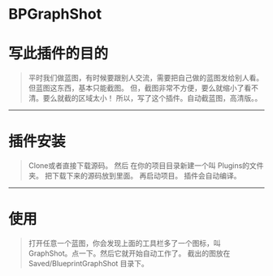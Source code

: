 # BPGraphShot

# 写此插件的目的
> 平时我们做蓝图，有时候要跟别人交流，需要把自己做的蓝图发给别人看。
> 但蓝图这东西，基本只能截图。
> 但，截图非常不方便，要么就缩小了看不清。要么就截的区域太小！
> 所以，写了这个插件。自动截蓝图，高清版。。

***
# 插件安装
> Clone或者直接下载源码。  然后 在你的项目目录新建一个叫 Plugins的文件夹。 把下载下来的源码放到里面。
再启动项目。  插件会自动编译。

***
# 使用
> 打开任意一个蓝图，你会发现上面的工具栏多了一个图标，叫 GraphShot。点一下。然后它就开始自动工作了。
> 截出的图放在 Saved/BlueprintGraphShot 目录下。